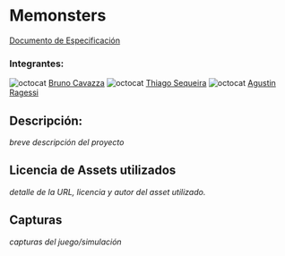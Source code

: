# Memonsters 

[Documento de Especificación](docs/especificacion.md)

### Integrantes:

![octocat](https://github.com/brunocavazza.png?size=70) [Bruno Cavazza](https://github.com/brunocavazza)
![octocat](https://github.com/thiagosequeira.png?size=70) [Thiago Sequeira](https://github.com/thiagosequeira)
![octocat](https://github.com/agustinragessi.png?size=70) [Agustin Ragessi](https://github.com/agustinragessi)

## Descripción:
*breve descripción del proyecto*

## Licencia de Assets utilizados
*detalle de la URL, licencia y autor del asset utilizado.*

## Capturas
*capturas del juego/simulación*
